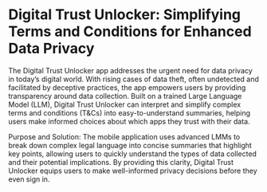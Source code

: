 # Digital Trust Unlocker: Simplifying Terms and Conditions for Enhanced Data Privacy
The Digital Trust Unlocker app addresses the urgent need for data privacy in today’s digital world. With rising cases of data theft, often undetected and facilitated by deceptive practices, the app empowers users by providing transparency around data collection. Built on a trained Large Language Model (LLM), Digital Trust Unlocker can interpret and simplify complex terms and conditions (T&Cs) into easy-to-understand summaries, helping users make informed choices about which apps they trust with their data.

Purpose and Solution: The mobile application uses advanced LMMs to break down complex legal language into concise summaries that highlight key points, allowing users to quickly understand the types of data collected and their potential implications. By providing this clarity, Digital Trust Unlocker equips users to make well-informed privacy decisions before they even sign in.
